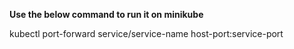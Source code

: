 **Use the below command to run it on minikube**

kubectl port-forward service/service-name host-port:service-port
